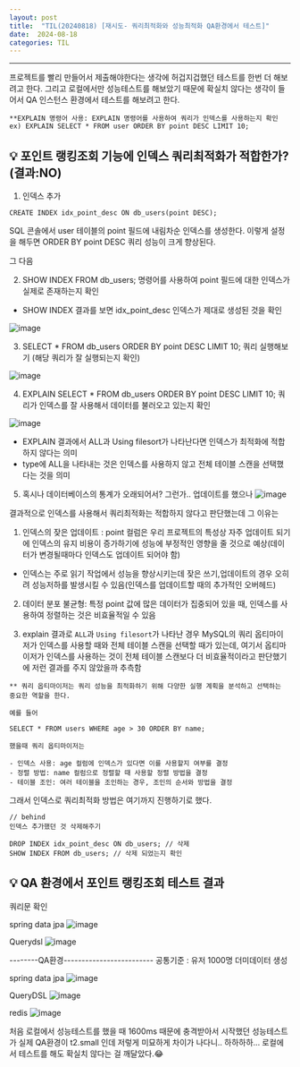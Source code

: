 ```yaml
---
layout: post
title:  "TIL(20240818) [재시도- 쿼리최적화와 성능최적화 QA환경에서 테스트]"
date:  2024-08-18
categories: TIL 
---
```


----------------------------------------------------------------------------

프로젝트를 빨리 만들어서 제출해야한다는 생각에 허겁지겁했던 테스트를 한번 더 해보려고 한다. 
그리고 로컬에서만 성능테스트를 해보았기 때문에 확실치 않다는 생각이 들어서 QA 인스턴스 환경에서 테스트를 해보려고 한다.

```
**EXPLAIN 명령어 사용: EXPLAIN 명령어를 사용하여 쿼리가 인덱스를 사용하는지 확인
ex) EXPLAIN SELECT * FROM user ORDER BY point DESC LIMIT 10;
```


## 💡 포인트 랭킹조회 기능에 인덱스 쿼리최적화가 적합한가? (결과:NO)

1. 인덱스 추가

```
CREATE INDEX idx_point_desc ON db_users(point DESC);
```

SQL 콘솔에서 user 테이블의 point 필드에 내림차순 인덱스를 생성한다. 이렇게 설정을 해두면 ORDER BY point DESC 쿼리 성능이 크게 향상된다.

그 다음 

2. SHOW INDEX FROM db_users; 명령어를 사용하여 point 필드에 대한 인덱스가 실제로 존재하는지 확인
- SHOW INDEX 결과를 보면 idx_point_desc 인덱스가 제대로 생성된 것을 확인

![image](https://github.com/user-attachments/assets/c02cbcd9-d095-47fa-97d0-31755d3091e7)


3. SELECT * FROM db_users ORDER BY point DESC LIMIT 10; 쿼리 실행해보기 (해당 쿼리가 잘 실행되는지 확인)

![image](https://github.com/user-attachments/assets/93564291-6eff-40d2-8a4f-39fe9d006cef)

4. EXPLAIN SELECT * FROM db_users ORDER BY point DESC LIMIT 10; 쿼리가 인덱스를 잘 사용해서 데이터를 불러오고 있는지 확인

![image](https://github.com/user-attachments/assets/c6a4bec6-ae96-496d-a3e1-663da8a73388)

- EXPLAIN 결과에서 ALL과 Using filesort가 나타난다면 인덱스가 최적화에 적합하지 않다는 의미
- type에 ALL을 나타내는 것은 인덱스를 사용하지 않고 전체 테이블 스캔을 선택했다는 것을 의미


5. 혹시나 데이터베이스의 통계가 오래되어서? 그런가.. 업데이트를 했으나
![image](https://github.com/user-attachments/assets/06c726c7-d14d-4516-bca6-a0a2b7c87db9)

결과적으로 인덱스를 사용해서 쿼리최적화는 적합하지 않다고 판단했는데 그 이유는 

1. 인덱스의 잦은 업데이트 : point 컬럼은 우리 프로젝트의 특성상 자주 업데이트 되기에 인덱스의 유지 비용이 증가하기에 성능에 부정적인 영향을 줄 것으로 예상(데이터가 변경될때마다 인덱스도 업데이트 되어야 함)
- 인덱스는 주로 읽기 작업에서 성능을 향상시키는데 잦은 쓰기,업데이트의 경우 오히려 성능저하를 발생시킬 수 있음(인덱스를 업데이트할 때의 추가적인 오버헤드)

2. 데이터 분포 불균형: 특정 point 값에 많은 데이터가 집중되어 있을 때, 인덱스를 사용하여 정렬하는 것은 비효율적일 수 있음

3. explain 결과로 `ALL`과 `Using filesort`가 나타난 경우 
 MySQL의 쿼리 옵티마이저가 인덱스를 사용할 때와 전체 테이블 스캔을 선택할 때가 있는데, 여기서 옵티마이저가 인덱스를 사용하는 것이 전체 테이블 스캔보다 더 비효율적이라고 판단했기에 저런 결과를 주지 않았을까 추측함

```
** 쿼리 옵티마이저는 쿼리 성능을 최적화하기 위해 다양한 실행 계획을 분석하고 선택하는 중요한 역할을 한다. 

예를 들어 

SELECT * FROM users WHERE age > 30 ORDER BY name;

했을때 쿼리 옵티마이저는 

- 인덱스 사용: age 컬럼에 인덱스가 있다면 이를 사용할지 여부를 결정
- 정렬 방법: name 컬럼으로 정렬할 때 사용할 정렬 방법을 결정
- 테이블 조인: 여러 테이블을 조인하는 경우, 조인의 순서와 방법을 결정
```

그래서 인덱스로 쿼리최적화 방법은 여기까지 진행하기로 했다.

```
// behind
인덱스 추가했던 것 삭제해주기 

DROP INDEX idx_point_desc ON db_users; // 삭제
SHOW INDEX FROM db_users; // 삭제 되었는지 확인
```

## 💡 QA 환경에서 포인트 랭킹조회 테스트 결과

쿼리문 확인

spring data jpa
![image](https://github.com/user-attachments/assets/ccb1fe30-a66b-4261-9852-661a6af77795)

Querydsl
![image](https://github.com/user-attachments/assets/607929cc-5c8f-4eeb-b1c0-0820c54bd774)


--------QA환경-------------------------
공통기준 : 유저 1000명 더미데이터 생성

spring data jpa
![image](https://github.com/user-attachments/assets/aacd7f59-6ad2-4f68-b10c-93a578688ad7)

QueryDSL
![image](https://github.com/user-attachments/assets/53712429-809b-43ef-9a9d-e53ec096aa89)

redis
![image](https://github.com/user-attachments/assets/84776ed0-ea35-41a2-8646-123a0e2aab05)


처음 로컬에서 성능테스트를 했을 때 1600ms 때문에 충격받아서 시작했던 성능테스트가 실제 QA환경이 t2.small 인데
저렇게 미묘하게 차이가 나다니.. 하하하하...
로컬에서 테스트를 해도 확실치 않다는 걸 깨달았다.😂

